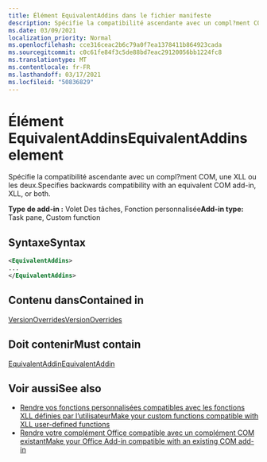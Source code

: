 ```yaml
---
title: Élément EquivalentAddins dans le fichier manifeste
description: Spécifie la compatibilité ascendante avec un compl?ment COM, une XLL ou les deux.
ms.date: 03/09/2021
localization_priority: Normal
ms.openlocfilehash: cce316ceac2b6c79a0f7ea1378411b864923cada
ms.sourcegitcommit: c0c61fe84f3c5de88bd7eac29120056bb1224fc8
ms.translationtype: MT
ms.contentlocale: fr-FR
ms.lasthandoff: 03/17/2021
ms.locfileid: "50836829"
---
```

# <a name="equivalentaddins-element"></a><span data-ttu-id="bec20-103">Élément EquivalentAddins</span><span class="sxs-lookup"><span data-stu-id="bec20-103">EquivalentAddins element</span></span>

<span data-ttu-id="bec20-104">Spécifie la compatibilité ascendante avec un compl?ment COM, une XLL ou les deux.</span><span class="sxs-lookup"><span data-stu-id="bec20-104">Specifies backwards compatibility with an equivalent COM add-in, XLL, or both.</span></span>

<span data-ttu-id="bec20-105">**Type de add-in :** Volet Des tâches, Fonction personnalisée</span><span class="sxs-lookup"><span data-stu-id="bec20-105">**Add-in type:** Task pane, Custom function</span></span>

## <a name="syntax"></a><span data-ttu-id="bec20-106">Syntaxe</span><span class="sxs-lookup"><span data-stu-id="bec20-106">Syntax</span></span>

```XML
<EquivalentAddins>
...  
</EquivalentAddins>  
```

## <a name="contained-in"></a><span data-ttu-id="bec20-107">Contenu dans</span><span class="sxs-lookup"><span data-stu-id="bec20-107">Contained in</span></span>

[<span data-ttu-id="bec20-108">VersionOverrides</span><span class="sxs-lookup"><span data-stu-id="bec20-108">VersionOverrides</span></span>](versionoverrides.md)

## <a name="must-contain"></a><span data-ttu-id="bec20-109">Doit contenir</span><span class="sxs-lookup"><span data-stu-id="bec20-109">Must contain</span></span>

[<span data-ttu-id="bec20-110">EquivalentAddin</span><span class="sxs-lookup"><span data-stu-id="bec20-110">EquivalentAddin</span></span>](equivalentaddin.md)

## <a name="see-also"></a><span data-ttu-id="bec20-111">Voir aussi</span><span class="sxs-lookup"><span data-stu-id="bec20-111">See also</span></span>

- [<span data-ttu-id="bec20-112">Rendre vos fonctions personnalisées compatibles avec les fonctions XLL définies par l’utilisateur</span><span class="sxs-lookup"><span data-stu-id="bec20-112">Make your custom functions compatible with XLL user-defined functions</span></span>](../../excel/make-custom-functions-compatible-with-xll-udf.md)
- [<span data-ttu-id="bec20-113">Rendre votre complément Office compatible avec un complément COM existant</span><span class="sxs-lookup"><span data-stu-id="bec20-113">Make your Office Add-in compatible with an existing COM add-in</span></span>](../../develop/make-office-add-in-compatible-with-existing-com-add-in.md)